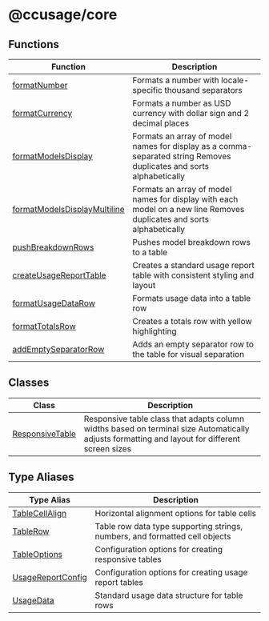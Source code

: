 # @ccusage/core

## Functions

| Function | Description |
| ------ | ------ |
| [formatNumber](functions/formatNumber.md) | Formats a number with locale-specific thousand separators |
| [formatCurrency](functions/formatCurrency.md) | Formats a number as USD currency with dollar sign and 2 decimal places |
| [formatModelsDisplay](functions/formatModelsDisplay.md) | Formats an array of model names for display as a comma-separated string Removes duplicates and sorts alphabetically |
| [formatModelsDisplayMultiline](functions/formatModelsDisplayMultiline.md) | Formats an array of model names for display with each model on a new line Removes duplicates and sorts alphabetically |
| [pushBreakdownRows](functions/pushBreakdownRows.md) | Pushes model breakdown rows to a table |
| [createUsageReportTable](functions/createUsageReportTable.md) | Creates a standard usage report table with consistent styling and layout |
| [formatUsageDataRow](functions/formatUsageDataRow.md) | Formats usage data into a table row |
| [formatTotalsRow](functions/formatTotalsRow.md) | Creates a totals row with yellow highlighting |
| [addEmptySeparatorRow](functions/addEmptySeparatorRow.md) | Adds an empty separator row to the table for visual separation |

## Classes

| Class | Description |
| ------ | ------ |
| [ResponsiveTable](classes/ResponsiveTable.md) | Responsive table class that adapts column widths based on terminal size Automatically adjusts formatting and layout for different screen sizes |

## Type Aliases

| Type Alias | Description |
| ------ | ------ |
| [TableCellAlign](type-aliases/TableCellAlign.md) | Horizontal alignment options for table cells |
| [TableRow](type-aliases/TableRow.md) | Table row data type supporting strings, numbers, and formatted cell objects |
| [TableOptions](type-aliases/TableOptions.md) | Configuration options for creating responsive tables |
| [UsageReportConfig](type-aliases/UsageReportConfig.md) | Configuration options for creating usage report tables |
| [UsageData](type-aliases/UsageData.md) | Standard usage data structure for table rows |

